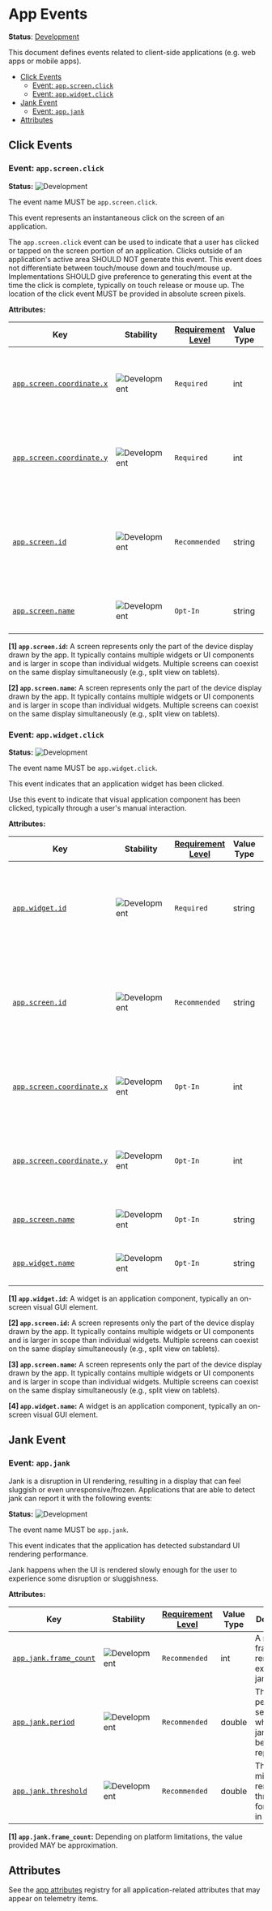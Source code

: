 <!--- Hugo front matter used to generate the website version of this page:
linkTitle: Events
--->

# App Events

**Status**: [Development][DocumentStatus]

This document defines events related to client-side applications
(e.g. web apps or mobile apps).

<!-- toc -->

- [Click Events](#click-events)
  - [Event: `app.screen.click`](#event-appscreenclick)
  - [Event: `app.widget.click`](#event-appwidgetclick)
- [Jank Event](#jank-event)
  - [Event: `app.jank`](#event-appjank)
- [Attributes](#attributes)

<!-- tocstop -->

## Click Events

### Event: `app.screen.click`

<!-- semconv event.app.screen.click -->
<!-- NOTE: THIS TEXT IS AUTOGENERATED. DO NOT EDIT BY HAND. -->
<!-- see templates/registry/markdown/snippet.md.j2 -->
<!-- prettier-ignore-start -->
<!-- markdownlint-capture -->
<!-- markdownlint-disable -->

**Status:** ![Development](https://img.shields.io/badge/-development-blue)

The event name MUST be `app.screen.click`.

This event represents an instantaneous click on the screen of an application.

The `app.screen.click` event can be used to indicate that a user has clicked or tapped on the screen portion of an application. Clicks outside of an application's active area SHOULD NOT generate this event. This event does not differentiate between touch/mouse down and touch/mouse up. Implementations SHOULD give preference to generating this event at the time the click is complete, typically on touch release or mouse up. The location of the click event MUST be provided in absolute screen pixels.

**Attributes:**

| Key | Stability | [Requirement Level](https://opentelemetry.io/docs/specs/semconv/general/attribute-requirement-level/) | Value Type | Description | Example Values |
|---|---|---|---|---|---|
| [`app.screen.coordinate.x`](/docs/registry/attributes/app.md) | ![Development](https://img.shields.io/badge/-development-blue) | `Required` | int | The x (horizontal) coordinate of a screen coordinate, in screen pixels. | `0`; `131` |
| [`app.screen.coordinate.y`](/docs/registry/attributes/app.md) | ![Development](https://img.shields.io/badge/-development-blue) | `Required` | int | The y (vertical) component of a screen coordinate, in screen pixels. | `12`; `99` |
| [`app.screen.id`](/docs/registry/attributes/app.md) | ![Development](https://img.shields.io/badge/-development-blue) | `Recommended` | string | An identifier that uniquely differentiates this screen from other screens in the same application. [1] | `f9bc787d-ff05-48ad-90e1-fca1d46130b3`; `com.example.app.MainActivity`; `com.example.shop.ProductDetailFragment`; `MyApp.ProfileView`; `MyApp.ProfileViewController` |
| [`app.screen.name`](/docs/registry/attributes/app.md) | ![Development](https://img.shields.io/badge/-development-blue) | `Opt-In` | string | The name of an application screen. [2] | `MainActivity`; `ProductDetailFragment`; `ProfileView`; `ProfileViewController` |

**[1] `app.screen.id`:** A screen represents only the part of the device display drawn by the app. It typically contains multiple widgets or UI components and is larger in scope than individual widgets. Multiple screens can coexist on the same display simultaneously (e.g., split view on tablets).

**[2] `app.screen.name`:** A screen represents only the part of the device display drawn by the app. It typically contains multiple widgets or UI components and is larger in scope than individual widgets. Multiple screens can coexist on the same display simultaneously (e.g., split view on tablets).

<!-- markdownlint-restore -->
<!-- prettier-ignore-end -->
<!-- END AUTOGENERATED TEXT -->
<!-- endsemconv -->

### Event: `app.widget.click`

<!-- semconv event.app.widget.click -->
<!-- NOTE: THIS TEXT IS AUTOGENERATED. DO NOT EDIT BY HAND. -->
<!-- see templates/registry/markdown/snippet.md.j2 -->
<!-- prettier-ignore-start -->
<!-- markdownlint-capture -->
<!-- markdownlint-disable -->

**Status:** ![Development](https://img.shields.io/badge/-development-blue)

The event name MUST be `app.widget.click`.

This event indicates that an application widget has been clicked.

Use this event to indicate that visual application component has been clicked, typically through a user's manual interaction.

**Attributes:**

| Key | Stability | [Requirement Level](https://opentelemetry.io/docs/specs/semconv/general/attribute-requirement-level/) | Value Type | Description | Example Values |
|---|---|---|---|---|---|
| [`app.widget.id`](/docs/registry/attributes/app.md) | ![Development](https://img.shields.io/badge/-development-blue) | `Required` | string | An identifier that uniquely differentiates this widget from other widgets in the same application. [1] | `f9bc787d-ff05-48ad-90e1-fca1d46130b3`; `submit_order_1829` |
| [`app.screen.id`](/docs/registry/attributes/app.md) | ![Development](https://img.shields.io/badge/-development-blue) | `Recommended` | string | An identifier that uniquely differentiates this screen from other screens in the same application. [2] | `f9bc787d-ff05-48ad-90e1-fca1d46130b3`; `com.example.app.MainActivity`; `com.example.shop.ProductDetailFragment`; `MyApp.ProfileView`; `MyApp.ProfileViewController` |
| [`app.screen.coordinate.x`](/docs/registry/attributes/app.md) | ![Development](https://img.shields.io/badge/-development-blue) | `Opt-In` | int | The x (horizontal) coordinate of a screen coordinate, in screen pixels. | `0`; `131` |
| [`app.screen.coordinate.y`](/docs/registry/attributes/app.md) | ![Development](https://img.shields.io/badge/-development-blue) | `Opt-In` | int | The y (vertical) component of a screen coordinate, in screen pixels. | `12`; `99` |
| [`app.screen.name`](/docs/registry/attributes/app.md) | ![Development](https://img.shields.io/badge/-development-blue) | `Opt-In` | string | The name of an application screen. [3] | `MainActivity`; `ProductDetailFragment`; `ProfileView`; `ProfileViewController` |
| [`app.widget.name`](/docs/registry/attributes/app.md) | ![Development](https://img.shields.io/badge/-development-blue) | `Opt-In` | string | The name of an application widget. [4] | `submit`; `attack`; `Clear Cart` |

**[1] `app.widget.id`:** A widget is an application component, typically an on-screen visual GUI element.

**[2] `app.screen.id`:** A screen represents only the part of the device display drawn by the app. It typically contains multiple widgets or UI components and is larger in scope than individual widgets. Multiple screens can coexist on the same display simultaneously (e.g., split view on tablets).

**[3] `app.screen.name`:** A screen represents only the part of the device display drawn by the app. It typically contains multiple widgets or UI components and is larger in scope than individual widgets. Multiple screens can coexist on the same display simultaneously (e.g., split view on tablets).

**[4] `app.widget.name`:** A widget is an application component, typically an on-screen visual GUI element.

<!-- markdownlint-restore -->
<!-- prettier-ignore-end -->
<!-- END AUTOGENERATED TEXT -->
<!-- endsemconv -->

## Jank Event

### Event: `app.jank`

Jank is a disruption in UI rendering, resulting in a display that can feel
sluggish or even unresponsive/frozen. Applications that are able to detect
jank can report it with the following events:

<!-- semconv event.app.jank -->
<!-- NOTE: THIS TEXT IS AUTOGENERATED. DO NOT EDIT BY HAND. -->
<!-- see templates/registry/markdown/snippet.md.j2 -->
<!-- prettier-ignore-start -->
<!-- markdownlint-capture -->
<!-- markdownlint-disable -->

**Status:** ![Development](https://img.shields.io/badge/-development-blue)

The event name MUST be `app.jank`.

This event indicates that the application has detected substandard UI rendering performance.

Jank happens when the UI is rendered slowly enough for the user to experience some disruption or sluggishness.

**Attributes:**

| Key | Stability | [Requirement Level](https://opentelemetry.io/docs/specs/semconv/general/attribute-requirement-level/) | Value Type | Description | Example Values |
|---|---|---|---|---|---|
| [`app.jank.frame_count`](/docs/registry/attributes/app.md) | ![Development](https://img.shields.io/badge/-development-blue) | `Recommended` | int | A number of frame renders that experienced jank. [1] | `9`; `42` |
| [`app.jank.period`](/docs/registry/attributes/app.md) | ![Development](https://img.shields.io/badge/-development-blue) | `Recommended` | double | The time period, in seconds, for which this jank is being reported. | `1.0`; `5.0`; `10.24` |
| [`app.jank.threshold`](/docs/registry/attributes/app.md) | ![Development](https://img.shields.io/badge/-development-blue) | `Recommended` | double | The minimum rendering threshold for this jank, in seconds. | `0.016`; `0.7`; `1.024` |

**[1] `app.jank.frame_count`:** Depending on platform limitations, the value provided MAY be approximation.

<!-- markdownlint-restore -->
<!-- prettier-ignore-end -->
<!-- END AUTOGENERATED TEXT -->
<!-- endsemconv -->

## Attributes

See the [app attributes](/docs/registry/attributes/app.md) registry for all
application-related attributes that may appear on telemetry items.

[DocumentStatus]: https://opentelemetry.io/docs/specs/otel/document-status
